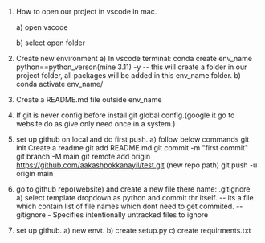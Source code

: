 
1) How to open our project in vscode in mac.
   
    a) open vscode
   
    b) select open folder

3) Create new environment
    a) In vscode terminal: conda create env_name python==python_verson(mine 3.11) -y
        -- this will create a folder in our project folder, all packages will be added in this env_name folder.
    b) conda activate env_name/

4) Create a README.md file outside env_name

5) If git is never config before install git global config.(google it go to website do as give only need once in a system.)

6) set up github on local and do first push.
    a) follow below commands
        git init
        Create a readme
        git add README.md
        git commit -m "first commit"
        git branch -M main
        git remote add origin https://github.com/aakashpokkanayil/test.git  (new repo path)
        git push -u origin main

7) go to github repo(website) and create a new file there name: .gitignore
    a) select template dropdown as python and commit thr itself.
        -- its a file which contain list of file names which dont need to get commited.
        -- gitignore - Specifies intentionally untracked files to ignore


1) set up github.
  a) new envt.
  b) create setup.py
  c) create requirments.txt
